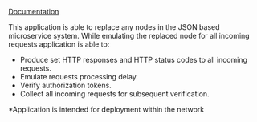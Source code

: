 [Documentation](setup.md)

This application is able to replace any nodes in the JSON based microservice system. While emulating the replaced node for all incoming requests application is able to:
- Produce set HTTP responses and HTTP status codes to all incoming requests.
- Emulate requests processing delay.
- Verify authorization tokens.
- Collect all incoming requests for subsequent verification.

*Application is intended for deployment within the network
